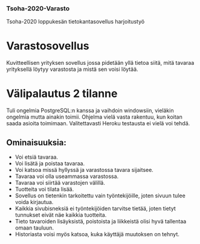 ### Tsoha-2020-Varasto
Tsoha-2020 loppukesän tietokantasovellus harjoitustyö

# Varastosovellus

Kuvitteellisen yrityksen sovellus jossa pidetään yllä tietoa siitä, mitä tavaraa yrityksellä löytyy varastosta ja mistä sen voisi löytää.


# Välipalautus 2 tilanne
Tuli ongelmia PostgreSQL:n kanssa ja vaihdoin windowsiin, vieläkin ongelmia mutta ainakin toimii.
Ohjelma vielä vasta rakentuu, kun koitan saada asioita toimimaan. 
Valitettavasti Heroku testausta ei vielä voi tehdä.

## Ominaisuuksia:
* Voi etsiä tavaraa.
* Voi lisätä ja poistaa tavaraa.
* Voi katsoa missä hyllyssä ja varastossa tavara sijaitsee.
* Tavaraa voi olla useammassa varastossa.
* Tavaraa voi siirtää varastojen välillä.
* Tuotteita voi tilata lisää.
* Sovellus on tietenkin tarkoitettu vain työntekijöille, joten sivuun tulee voida kirjautua.
* Kaikkia sivubisneksiä ei työntekijöiden tarvitse tietää, joten tietyt tunnukset eivät näe kaikkia tuotteita.
* Tieto tavaroiden lisäyksistä, poistoista ja liikkeistä olisi hyvä tallentaa omaan tauluun.
* Historiasta voisi myös katsoa, kuka käyttäjä muutoksen on tehnyt.


